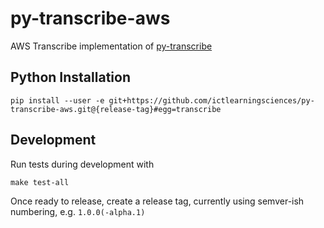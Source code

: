 py-transcribe-aws
===================

AWS Transcribe implementation of [py-transcribe](https://github.com/ICTLearningSciences/py-transcribe)

Python Installation
-------------------

```
pip install --user -e git+https://github.com/ictlearningsciences/py-transcribe-aws.git@{release-tag}#egg=transcribe
```


Development
-----------

Run tests during development with

```
make test-all
```

Once ready to release, create a release tag, currently using semver-ish numbering, e.g. `1.0.0(-alpha.1)`